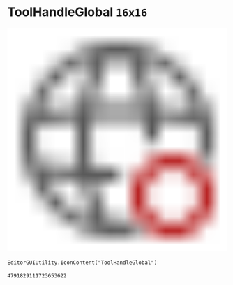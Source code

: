 # ToolHandleGlobal `16x16`
<img src="/img/ToolHandleGlobal.png" width=512 height=512>

``` CSharp
EditorGUIUtility.IconContent("ToolHandleGlobal")
```
```
4791829111723653622
```
